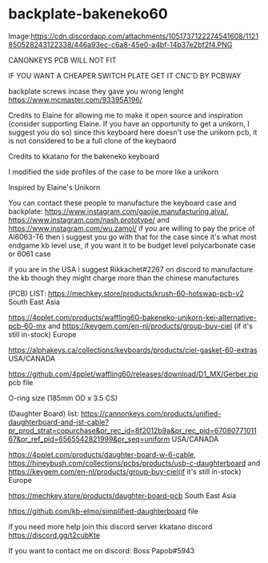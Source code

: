 # backplate-bakeneko60
Image:https://cdn.discordapp.com/attachments/1051737122274541608/1121850528243122338/446a93ec-c6a8-45e0-a4bf-14b37e2bf2f4.PNG

CANONKEYS PCB WILL NOT FIT

IF YOU WANT A CHEAPER SWITCH PLATE GET IT CNC'D BY PCBWAY

backplate screws incase they gave you wrong lenght https://www.mcmaster.com/93395A196/

Credits to Elaine for allowing me to make it open source and inspiration (consider supporting Elaine. If you have an opportunity to get a unikorn, I suggest you do so)
since this keyboard here doesn't use the unikorn pcb, it is not considered to be a full clone of the keybaord

Credits to kkatano for the bakeneko keyboard

I modified the side profiles of the case to be more like a unikorn

Inspired by Elaine's Unikorn

You can contact these people to manufacture the keyboard case and backplate: https://www.instagram.com/gaojie.manufacturing.alva/, https://www.instagram.com/nash.prototype/ and https://www.instagram.com/wu.zamol/ if you are willing to pay the price of Al6063-T6 then i suggest you go with that for the case since it's what most endgame kb level use, if you want it to be budget level polycarbonate case or 6061 case

if you are in the USA i suggest Rikkachet#2267 on discord to manufacture the kb though they might charge more than the chinese manufactures


(PCB) LIST:
https://mechkey.store/products/krush-60-hotswap-pcb-v2 South East Asia

https://4pplet.com/products/waffling60-bakeneko-unikorn-kei-alternative-pcb-60-mx and https://keygem.com/en-nl/products/group-buy-ciel  (if it's still in-stock) Europe

https://alphakeys.ca/collections/keyboards/products/ciel-gasket-60-extras USA/CANADA

https://github.com/4pplet/waffling60/releases/download/D1_MX/Gerber.zip pcb file 

O-ring size (185mm OD x 3.5 CS)




(Daughter Board) list:
https://cannonkeys.com/products/unified-daughterboard-and-jst-cable?pr_prod_strat=copurchase&pr_rec_id=8f2012b9a&pr_rec_pid=6708077101167&pr_ref_pid=6565542821999&pr_seq=uniform USA/CANADA

https://4pplet.com/products/daughter-board-w-6-cable, https://hineybush.com/collections/pcbs/products/usb-c-daughterboard and https://keygem.com/en-nl/products/group-buy-ciel(if it's still in-stock) Europe

https://mechkey.store/products/daughter-board-pcb South East Asia

https://github.com/kb-elmo/simplified-daughterboard file

if you need more help join this discord server 
kkatano discord https://discord.gg/t2cubKte

If you want to contact me on discord: Boss Papob#5943
